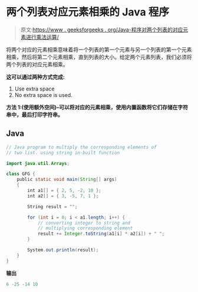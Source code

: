 # 两个列表对应元素相乘的 Java 程序

> 原文:[https://www . geeksforgeeks . org/Java-程序对两个列表的对应元素进行乘法运算/](https://www.geeksforgeeks.org/java-program-to-multiply-corresponding-elements-of-two-lists/)

将两个对应的元素相乘意味着将一个列表的第一个元素与另一个列表的第一个元素相乘，然后将第二个元素相乘，直到列表的大小。给定两个元素列表，我们必须将两个列表的对应元素相乘。

**这可以通过两种方式完成:**

1.  Use extra space
2.  No extra space is used.

**方法 1:(使用额外空间)–**可以将对应的元素相乘，使用内置函数**将它们存储在字符串中，最后打印字符串。**

## **Java**

```java
// Java program to multiply the corresponding elements of
// two list. using string in-built function

import java.util.Arrays;

class GFG {
    public static void main(String[] args)
    {
        int a1[] = { 2, 5, -2, 10 };
        int a2[] = { 3, -5, 7, 1 };

        String result = "";

        for (int i = 0; i < a1.length; i++) {
            // converting integer to string and
            // multiplying corresponding element
            result += Integer.toString(a1[i] * a2[i]) + " ";
        }

        System.out.println(result);
    }
}
```

****输出****

```java
6 -25 -14 10
```